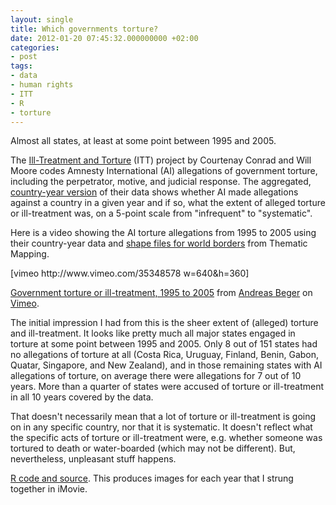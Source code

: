 ```yaml
---
layout: single
title: Which governments torture?
date: 2012-01-20 07:45:32.000000000 +02:00
categories:
- post
tags:
- data
- human rights
- ITT
- R
- torture
---
```


<p>Almost all states, at least at some point between 1995 and 2005.</p>
<p>The <a title="http://www.politicalscience.uncc.edu/cconra16/UNCC/ITT_Data_Collection.html" href="http://www.politicalscience.uncc.edu/cconra16/UNCC/ITT_Data_Collection.html">Ill-Treatment and Torture</a> (ITT) project by Courtenay Conrad and Will Moore codes Amnesty International (AI) allegations of government torture, including the perpetrator, motive, and judicial response. The aggregated, <a title="http://www.politicalscience.uncc.edu/cconra16/UNCC/Data_files/ConHagMooCY16Oct11.pdf" href="http://www.politicalscience.uncc.edu/cconra16/UNCC/Data_files/ConHagMooCY16Oct11.pdf">country-year version</a> of their data shows whether AI made allegations against a country in a given year and if so, what the extent of alleged torture or ill-treatment was, on a 5-point scale from "infrequent" to "systematic".</p>
<p>Here is a video showing the AI torture allegations from 1995 to 2005 using their country-year data and <a title="http://thematicmapping.org/downloads/world_borders.php" href="http://thematicmapping.org/downloads/world_borders.php">shape files for world borders</a> from Thematic Mapping.</p>
<p>[vimeo http://www.vimeo.com/35348578 w=640&amp;h=360]</p>
<p><a href="http://vimeo.com/35348578">Government torture or ill-treatment, 1995 to 2005</a> from <a href="http://vimeo.com/user10078439">Andreas Beger</a> on <a href="http://vimeo.com">Vimeo</a>.</p>
<p>The initial impression I had from this is the sheer extent of (alleged) torture and ill-treatment. It looks like pretty much all major states engaged in torture at some point between 1995 and 2005. Only 8 out of 151 states had no allegations of torture at all (Costa Rica, Uruguay, Finland, Benin, Gabon, Quatar, Singapore, and New Zealand), and in those remaining states with AI allegations of torture, on average there were allegations for 7 out of 10 years. More than a quarter of states were accused of torture or ill-treatment in all 10 years covered by the data.</p>
<p>That doesn't necessarily mean that a lot of torture or ill-treatment is going on in any specific country, nor that it is systematic. It doesn't reflect what the specific acts of torture or ill-treatment were, e.g. whether someone was tortured to death or water-boarded (which may not be different). But, nevertheless, unpleasant stuff happens.</p>
<p><a title="https://github.com/andybega/WorldMaps_ITT" href="https://github.com/andybega/WorldMaps_ITT">R code and source</a>. This produces images for each year that I strung together in iMovie.</p>
